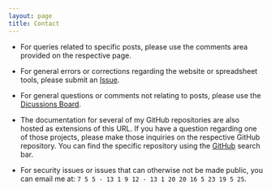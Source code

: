 ```yaml
---
layout: page
title: Contact
---
```


* For queries related to specific posts, please use the comments area provided on the respective page.

* For general errors or corrections regarding the website or spreadsheet tools, please submit an [Issue](https://github.com/mpewsey/mpewsey.github.io/issues).

* For general questions or comments not relating to posts, please use the [Dicussions Board](https://github.com/mpewsey/mpewsey.github.io/discussions).

* The documentation for several of my GitHub repositories are also hosted as extensions of this URL. If you have a question regarding one of those projects, please make those inquiries on the respective GitHub repository. You can find the specific repository using the [GitHub](https://github.com/) search bar.

* For security issues or issues that can otherwise not be made public, you can email me at: `7 5 5 - 13 1 9 12 - 13 1 20 20 16 5 23 19 5 25`.